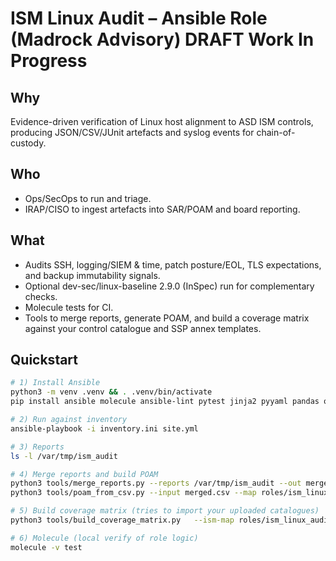 # ISM Linux Audit – Ansible Role (Madrock Advisory) DRAFT Work In Progress

## Why
Evidence-driven verification of Linux host alignment to ASD ISM controls, producing JSON/CSV/JUnit artefacts and syslog events for chain-of-custody.

## Who
- Ops/SecOps to run and triage.
- IRAP/CISO to ingest artefacts into SAR/POAM and board reporting.

## What
- Audits SSH, logging/SIEM & time, patch posture/EOL, TLS expectations, and backup immutability signals.
- Optional dev-sec/linux-baseline 2.9.0 (InSpec) run for complementary checks.
- Molecule tests for CI.
- Tools to merge reports, generate POAM, and build a coverage matrix against your control catalogue and SSP annex templates.

## Quickstart
```bash
# 1) Install Ansible
python3 -m venv .venv && . .venv/bin/activate
pip install ansible molecule ansible-lint pytest jinja2 pyyaml pandas openpyxl

# 2) Run against inventory
ansible-playbook -i inventory.ini site.yml

# 3) Reports
ls -l /var/tmp/ism_audit

# 4) Merge reports and build POAM
python3 tools/merge_reports.py --reports /var/tmp/ism_audit --out merged.csv
python3 tools/poam_from_csv.py --input merged.csv --map roles/ism_linux_audit/vars/control_map.yml --out poam.csv

# 5) Build coverage matrix (tries to import your uploaded catalogues)
python3 tools/build_coverage_matrix.py   --ism-map roles/ism_linux_audit/vars/control_map.yml   --ccm "/mnt/data/Cloud controls matrix template (June 2025).xlsx"   --ssp "/mnt/data/System security plan annex template (June 2025).xlsx"   --out coverage_matrix.xlsx

# 6) Molecule (local verify of role logic)
molecule -v test
```
